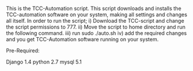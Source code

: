 This is the TCC-Automation script. This script downloads and installs the TCC-automation software on your system, making all settings and changes all itself. In order to run the script; i) Download the TCC-script and change the script permissions to 777. ii) Move the script to home directory and run the following command. iii) run sudo ./auto.sh iv) add the required changes and you get TCC-Automation software running on your system.

Pre-Required:

Django 1.4 python 2.7 mysql 5.1
